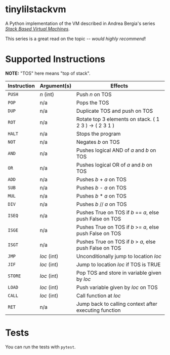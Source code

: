 tinylilstackvm
==============

A Python implementation of the VM described in Andrea Bergia's series [_Stack Based Virtual Machines_](https://andreabergia.com/stack-based-virtual-machines/).

This series is a great read on the topic -- _would highly recommend_!


Supported Instructions
======================

**NOTE:** "TOS" here means "top of stack".


| Instruction | Argument(s)         | Effects                                                   |
| ----------- | ------------------- | --------------------------------------------------------- |
| `PUSH`      | _n_ (int)           | Push _n_ on TOS                                           |   
| `POP`       | n/a                 | Pops the TOS                                              |
| `DUP`       | n/a                 | Duplicate TOS and push on TOS                             |
| `ROT`       | n/a                 | Rotate top 3 elements on stack. ( 1 2 3 ) -> ( 2 3 1 )    |
| `HALT`      | n/a                 | Stops the program                                         |    
| `NOT`       | n/a                 | Negates _b_ on TOS                                        |
| `AND`       | n/a                 | Pushes logical AND of _a_ and _b_ on TOS                  |
| `OR`        | n/a                 | Pushes logical OR of _a_ and _b_ on TOS                   |
| `ADD`       | n/a                 | Pushes _b_ + _a_ on TOS                                   |
| `SUB`       | n/a                 | Pushes _b_ - _a_ on TOS                                   |
| `MUL`       | n/a                 | Pushes _b_ * _a_ on TOS                                   |   
| `DIV`       | n/a                 | Pushes _b_ // _a_ on TOS                                  |
| `ISEQ`      | n/a                 | Pushes True on TOS if _b_ == _a_, else push False on TOS  |   
| `ISGE`      | n/a                 | Pushes True on TOS if _b_ >= _a_, else push False on TOS  |
| `ISGT`      | n/a                 | Pushes True on TOS if _b_ > _a_, else push False on TOS   |
| `JMP`       | _loc_ (int)         | Unconditionally jump to location _loc_                    |
| `JIF`       | _loc_ (int)         | Jump to location _loc_ if TOS is TRUE                     |
| `STORE`     | _loc_ (int)         | Pop TOS and store in variable given by _loc_              |
| `LOAD`      | _loc_ (int)         | Push variable given by _loc_ on TOS                       | 
| `CALL`      | _loc_ (int)         | Call function at _loc_                                    |
| `RET`       | n/a                 | Jump back to calling context after executing function     |



Tests
=====

You can run the tests with `pytest`.
